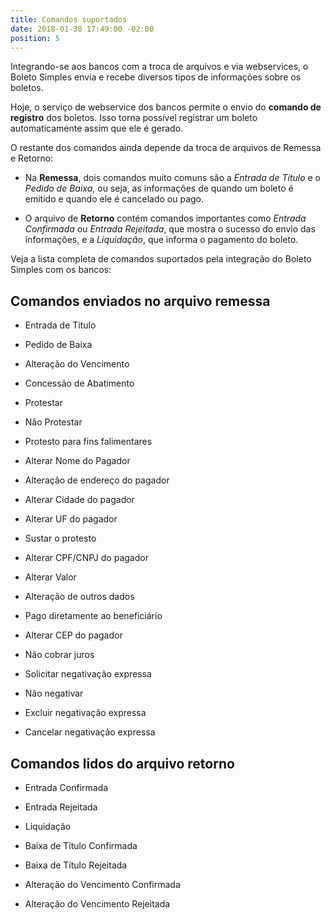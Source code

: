 ```yaml
---
title: Comandos suportados
date: 2018-01-30 17:49:00 -02:00
position: 5
---
```


Integrando-se aos bancos com a troca de arquivos e via webservices, o Boleto Simples envia e recebe diversos tipos de informações sobre os boletos.

Hoje, o serviço de webservice dos bancos permite o envio do **comando de registro** dos boletos. Isso torna possível registrar um boleto automaticamente assim que ele é gerado.

O restante dos comandos ainda depende da troca de arquivos de Remessa e Retorno:

* Na **Remessa**, dois comandos muito comuns são a *Entrada de Título* e o *Pedido de Baixa*, ou seja, as informações de quando um boleto é emitido e quando ele é cancelado ou pago.

* O arquivo de **Retorno** contém comandos importantes como *Entrada Confirmada* ou *Entrada Rejeitada*, que mostra o sucesso do envio das informações, e a *Liquidação*, que informa o pagamento do boleto.

Veja a lista completa de comandos suportados pela integração do Boleto Simples com os bancos:

## Comandos enviados no arquivo remessa

* Entrada de Título

* Pedido de Baixa

* Alteração do Vencimento

* Concessão de Abatimento

* Protestar

* Não Protestar

* Protesto para fins falimentares

* Alterar Nome do Pagador

* Alteração de endereço do pagador

* Alterar Cidade do pagador

* Alterar UF do pagador

* Sustar o protesto

* Alterar CPF/CNPJ do pagador

* Alterar Valor

* Alteração de outros dados

* Pago diretamente ao beneficiário

* Alterar CEP do pagador

* Não cobrar juros

* Solicitar negativação expressa

* Não negativar

* Excluir negativação expressa

* Cancelar negativação expressa

## Comandos lidos do arquivo retorno

* Entrada Confirmada

* Entrada Rejeitada

* Liquidação

* Baixa de Título Confirmada

* Baixa de Título Rejeitada

* Alteração do Vencimento Confirmada

* Alteração do Vencimento Rejeitada